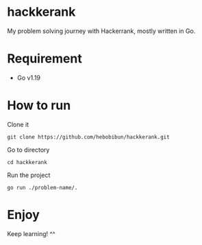 # hackkerank

My problem solving journey with Hackerrank, mostly written in Go.

# Requirement

- Go v1.19

# How to run

Clone it

```
git clone https://github.com/hebobibun/hackkerank.git
```

Go to directory

```
cd hackkerank
```

Run the project 

```
go run ./problem-name/.
```

# Enjoy

Keep learning! ^^


